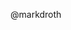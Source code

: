 


<!--

Your pull request will be routed to the following person by default for triaging.
If you know who should review your pull request, please remove the mentioning below.

-->

@markdroth
